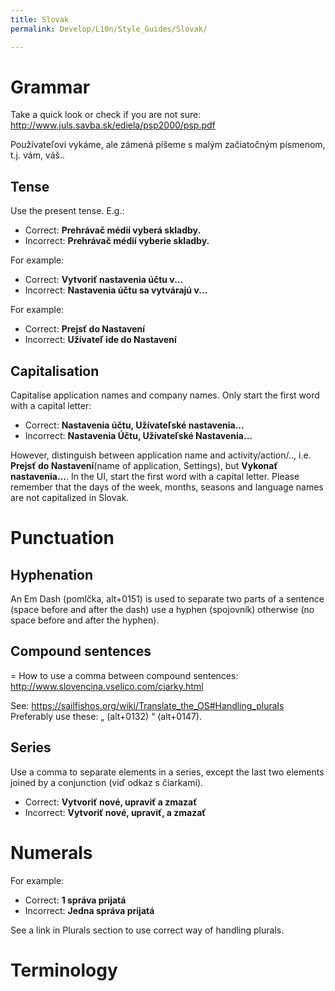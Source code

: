 ```yaml
---
title: Slovak
permalink: Develop/L10n/Style_Guides/Slovak/

---
```


# Grammar

Take a quick look or check if you are not sure:
<http://www.juls.savba.sk/ediela/psp2000/psp.pdf>

Používateľovi vykáme, ale zámená píšeme s malým začiatočným písmenom,
t.j. vám, váš.. 

## Tense

Use the present tense. E.g.:

  - Correct: **Prehrávač médií vyberá skladby.**
  - Incorrect: **Prehrávač médií vyberie skladby.**

For example:

  - Correct: **Vytvoriť nastavenia účtu v...**
  - Incorrect: **Nastavenia účtu sa vytvárajú v...**

For example:

  - Correct: **Prejsť do Nastavení**
  - Incorrect: **Užívateľ ide do Nastavení**

## Capitalisation

Capitalise application names and company names. Only start the first
word with a capital letter:

  - Correct: **Nastavenia účtu, Užívateľské nastavenia...**
  - Incorrect: **Nastavenia Účtu, Užívateľské Nastavenia...**

However, distinguish between application name and activity/action/..,
i.e. **Prejsť do Nastavení**(name of application, Settings), but
**Vykonať nastavenia...**. In the UI, start the first word with a
capital letter. Please remember that the days of the week, months,
seasons and language names are not capitalized in Slovak.

# Punctuation

## Hyphenation

An Em Dash (pomlčka, alt+0151) is used to separate two parts of a
sentence (space before and after the dash) use a hyphen (spojovník)
otherwise (no space before and after the hyphen).

## Compound sentences

\= How to use a comma between compound sentences:
<http://www.slovencina.vselico.com/ciarky.html>

See: <https://sailfishos.org/wiki/Translate_the_OS#Handling_plurals> 
Preferably use these: „ (alt+0132) “ (alt+0147).

## Series

Use a comma to separate elements in a series, except the last two
elements joined by a conjunction (viď odkaz s čiarkami).

  - Correct: **Vytvoriť nové, upraviť a zmazať**
  - Incorrect: **Vytvoriť nové, upraviť, a zmazať**

# Numerals

For example:

  - Correct: **1 správa prijatá**
  - Incorrect: **Jedna správa prijatá**

See a link in Plurals section to use correct way of handling plurals.

# Terminology
